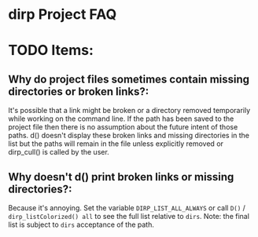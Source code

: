 # dirp Project FAQ


# TODO Items:

## Why do project files sometimes contain missing directories or broken links?:

It's possible that a link might be broken or a directory removed temporarily while working on the command line. If the path has been saved to the project file then there is no assumption about the future intent of those paths. d() doesn't display these broken links and missing directories in the list but the paths will remain in the file unless explicitly removed or dirp_cull() is called by the user.

## Why doesn't d() print broken links or missing directories?:

Because it's annoying. Set the variable `DIRP_LIST_ALL_ALWAYS` or call `D()` / `dirp_listColorized() all` to see the full list relative to `dirs`. Note: the final list is subject to `dirs` acceptance of the path.
